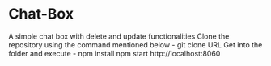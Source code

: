 # Chat-Box
A simple chat box with delete and update functionalities
Clone the repository using the command mentioned below - git clone URL
Get into the folder and execute - npm install
npm start
http://localhost:8060
